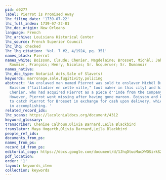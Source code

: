 ```yaml
---
pid: d0277
label: Pierrot is Promised Away
lhc_filing_date: '1739-07-22'
lhc_full_index: 1739-07-22-01
lhc_doc_origin: New Orleans
language: French
lhc_archive: Louisiana Historical Center
lhc_source: French Superior Council
lhc_lhq: checked
lhc_lhq_citation: 'Vol. 7 #2, 4/1924, pg. 351'
names_black: Pierrot
names_white: Boisson, Claude; Chenier, Magdelaine; Brosset, Michèl; Jahan, François;
  Roumier, François; Henry, Nicolas; Sr. Acquéruer; Sr. Dumanoir
names_native:
lhc_doc_type: Notarial Acts,Sale of Slave(s)
keywords: marronage,sale,fugitivity,policing
abstract: 'An enslaved man named Pierrot was sold to enslaver Michèl Brosset by Claude
  Boisson ("tailladier en cette ville," tool maker in this city) and his wife, Magdelaine
  Chenier, who had acquired Pierrot as a piece d''inde from the Company of the Indies.
  However, Pierrot went missing after having gone maroon. Boisson and Chenier promise
  to catch Pierrot for Brosset in exchange for cash upon delivery, which they succeed
  in accomplishing. '
related_record_ids:
lhc_scans: https://lacolonialdocs.org/document/4312
keyword_glossary:
transcriber: Chenise Calhoun,Olivia Barnard,Leila Blackbird
translator: Maya Hogarth,Olivia Barnard,Leila Blackbird
people_ref_ids:
documents_from_ps:
names_from_ps:
record_id_from_ps:
editorial_copy: https://docs.google.com/document/d/1JhqDtuoMucXWOSirkSZFdkPq1JbxOf2KWI1oK5ePhtE/edit
pdf_location:
order: '1'
layout: keywords_item
collection: keywords
---
```

